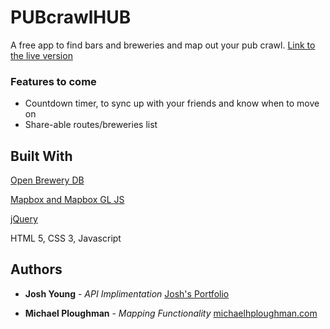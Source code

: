 # PUBcrawlHUB
A free app to find bars and breweries and map out your pub crawl. [Link to the live version](http://joshyoung.net/pubcrawlhub/)

### Features to come

- Countdown timer, to sync up with your friends and know when to move on
- Share-able routes/breweries list

## Built With
[Open Brewery DB](https://www.openbrewerydb.org/)

[Mapbox and Mapbox GL JS](https://www.mapbox.com/)

[jQuery](https://jquery.com/)

HTML 5, CSS 3, Javascript

## Authors
* **Josh Young** - *API Implimentation* [Josh's Portfolio](https://joshuaayoung.github.io/portfolio)


* **Michael Ploughman** - *Mapping Functionality* [michaelhploughman.com](https://michaelhploughman.com)
